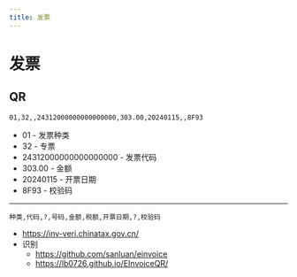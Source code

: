 ```yaml
---
title: 发票
---
```


# 发票

## QR

```
01,32,,24312000000000000000,303.00,20240115,,8F93
```

- 01 - 发票种类
- 32 - 专票
- 24312000000000000000 - 发票代码
- 303.00 - 金额
- 20240115 - 开票日期
- 8F93 - 校验码

---

```
种类,代码,?,号码,金额,税额,开票日期,?,校验码
```

- https://inv-veri.chinatax.gov.cn/
- 识别
  - https://github.com/sanluan/einvoice
  - https://lb0726.github.io/EInvoiceQR/
